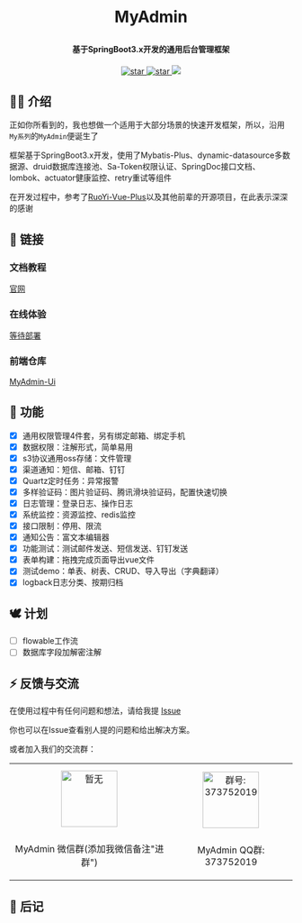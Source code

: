 <h1 align="center" style="margin: 30px 0 30px; font-weight: bold;">MyAdmin</h1>
<h4 align="center">基于SpringBoot3.x开发的通用后台管理框架</h4>
<p align="center">
<a href='https://gitee.com/daenmax/myadmin/stargazers'>
<img src='https://gitee.com/daenmax/myadmin/badge/star.svg?theme=dark' alt='star'>
</a>
<a href='https://github.com/daenmax/myadmin'>
<img src='https://img.shields.io/github/stars/daenmax/myadmin.svg?style=social&label=Stars' alt='star'>
</a>
<a href="https://gitee.com/classicChickenWings/ape-frame">
<img src="https://img.shields.io/badge/version-v1.0.0-brightgreen.svg">
</a>
</p>

## 🐻‍❄️ 介绍

正如你所看到的，我也想做一个适用于大部分场景的快速开发框架，所以，沿用`My系列`的`MyAdmin`便诞生了

框架基于SpringBoot3.x开发，使用了Mybatis-Plus、dynamic-datasource多数据源、druid数据库连接池、Sa-Token权限认证、SpringDoc接口文档、lombok、actuator健康监控、retry重试等组件

在开发过程中，参考了[RuoYi-Vue-Plus](https://gitee.com/dromara/RuoYi-Vue-Plus/)以及其他前辈的开源项目，在此表示深深的感谢

## 🦊 链接

### 文档教程

[官网](https://myadmin.daenx.cn/)

### 在线体验

[等待部署](https://myadmin.daenx.cn/)

### 前端仓库

[MyAdmin-Ui](https://gitee.com/daenmax/myadmin-ui)

## 🦄 功能

- [x] 通用权限管理4件套，另有绑定邮箱、绑定手机
- [x] 数据权限：注解形式，简单易用
- [x] s3协议通用oss存储：文件管理
- [x] 渠道通知：短信、邮箱、钉钉
- [x] Quartz定时任务：异常报警
- [x] 多样验证码：图片验证码、腾讯滑块验证码，配置快速切换
- [x] 日志管理：登录日志、操作日志
- [x] 系统监控：资源监控、redis监控
- [x] 接口限制：停用、限流
- [x] 通知公告：富文本编辑器
- [x] 功能测试：测试邮件发送、短信发送、钉钉发送
- [x] 表单构建：拖拽完成页面导出vue文件
- [x] 测试demo：单表、树表、CRUD、导入导出（字典翻译）
- [x] logback日志分类、按期归档

## 🕊️ 计划

- [ ] flowable工作流
- [ ] 数据库字段加解密注解

## ⚡ 反馈与交流

在使用过程中有任何问题和想法，请给我提 [Issue](https://gitee.com/daenmax/myadmin/issues)

你也可以在Issue查看别人提的问题和给出解决方案。

或者加入我们的交流群：

<table>
  <tbody>
    <tr>
      <td align="center" valign="middle">
        <img src="#" alt="暂无" class="no-zoom" style="width:100px;margin: 10px;">
        <p>MyAdmin 微信群(添加我微信备注"进群")</p>
      </td>
      <td align="center" valign="middle">
        <img src="https://myadmin.daenx.cn/img/%E9%A6%96%E9%A1%B5%E5%9B%BE%E7%89%87/qqGroup.png" alt="群号: 373752019" style="width:100px;margin: 10px;">
        <p>MyAdmin QQ群: 373752019</p>
      </td>
    </tr>
  </tbody>
</table>

## 🐽 后记

